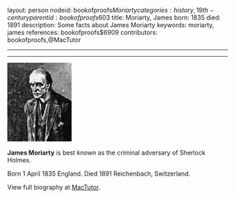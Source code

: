 layout: person
nodeid: bookofproofs$Moriarty
categories: history,19th-century
parentid: bookofproofs$603
title: Moriarty, James
born: 1835
died: 1891
description: Some facts about James Moriarty
keywords: moriarty, james
references: bookofproofs$6909
contributors: bookofproofs,@MacTutor

---


---

![Moriarty.jpg](https://github.com/bookofproofs/bookofproofs.github.io/blob/main/_sources/_assets/images/portraits/Moriarty.jpg?raw=true)

**James Moriarty** is best known as the criminal adversary of Sherlock Holmes.

Born 1 April 1835 England. Died 1891 Reichenbach, Switzerland.


View full biography at [MacTutor](https://mathshistory.st-andrews.ac.uk/Biographies/Moriarty/).